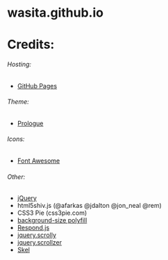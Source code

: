 # wasita.github.io

# Credits:

###### Hosting:

- [GitHub Pages](https://pages.github.com/)

###### Theme:

- [Prologue](https://github.com/chrisbobbe/jekyll-theme-prologue)

###### Icons:

- [Font Awesome](https://fortawesome.github.com/Font-Awesome)

###### Other:

- [jQuery](https://jquery.com)
- html5shiv.js (@afarkas @jdalton @jon_neal @rem)
- CSS3 Pie (css3pie.com)
- [background-size polyfill](https://github.com/louisremi)
- [Respond.js](j.mp/respondjs)
- [jquery.scrolly](@ajlkn)
- [jquery.scrollzer](@ajlkn)
- [Skel](https://skel.io)

